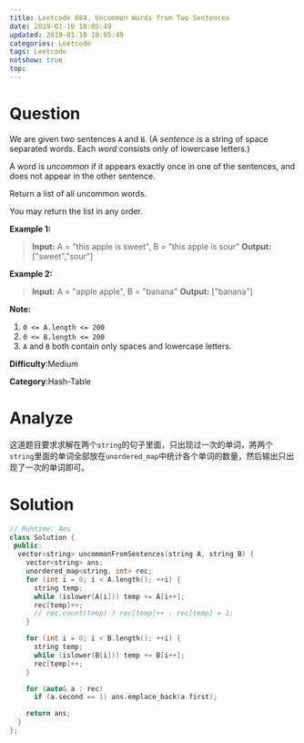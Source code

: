 ```yaml
---
title: Leetcode 884. Uncommon Words from Two Sentences
date: 2019-01-10 10:05:49
updated: 2019-01-10 10:05:49
categories: Leetcode
tags: Leetcode
notshow: true
top:
---
```


# Question

We are given two sentences  `A`  and  `B`. (A  _sentence_ is a string of space separated words. Each  _word_  consists only of lowercase letters.)

A word is  _uncommon_ if it appears exactly once in one of the sentences, and does not appear in the other sentence.

Return a list of all uncommon words.

You may return the list in any order.

**Example 1:**

> **Input:** A = "this apple is sweet", B = "this apple is sour"
> **Output:** ["sweet","sour"]

**Example 2:**

> **Input:** A = "apple apple", B = "banana"
> **Output:** ["banana"]

**Note:**

1.  `0 <= A.length <= 200`
2.  `0 <= B.length <= 200`
3.  `A`  and  `B`  both contain only spaces and lowercase letters.

**Difficulty**:Medium

**Category**:Hash-Table

<!-- more -->

# Analyze

这道题目要求求解在两个`string`的句子里面，只出现过一次的单词，將两个`string`里面的单词全部放在`unordered_map`中统计各个单词的数量，然后输出只出现了一次的单词即可。

# Solution

```cpp
// Runtime: 4ms
class Solution {
 public:
  vector<string> uncommonFromSentences(string A, string B) {
    vector<string> ans;
    unordered_map<string, int> rec;
    for (int i = 0; i < A.length(); ++i) {
      string temp;
      while (islower(A[i])) temp += A[i++];
      rec[temp]++;
      // rec.count(temp) ? rec[temp]++ : rec[temp] = 1;
    }

    for (int i = 0; i < B.length(); ++i) {
      string temp;
      while (islower(B[i])) temp += B[i++];
      rec[temp]++;
    }

    for (auto& a : rec)
      if (a.second == 1) ans.emplace_back(a.first);

    return ans;
  }
};
```
